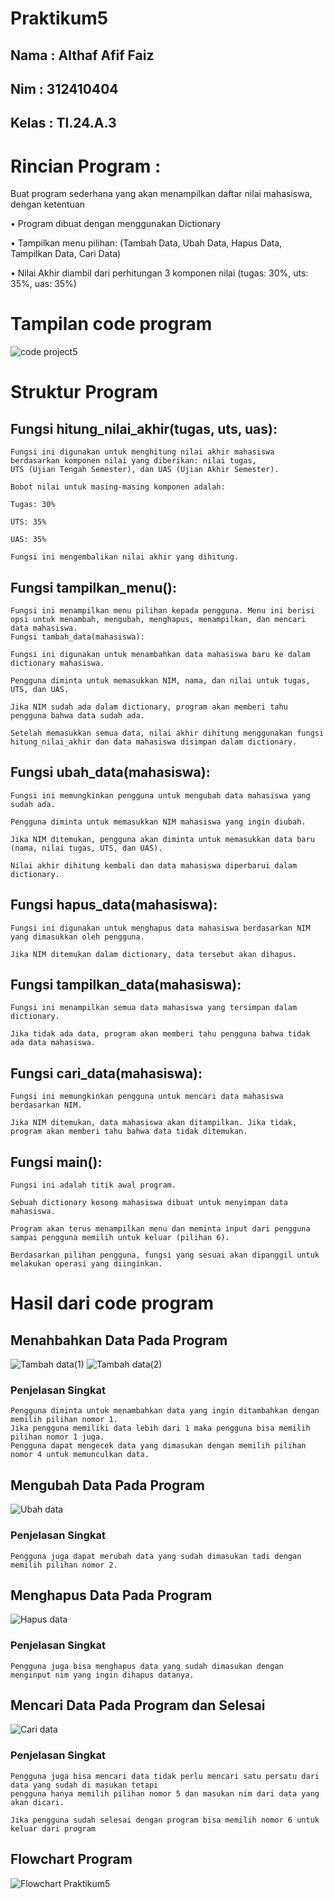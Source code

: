 # Praktikum5
## Nama : Althaf Afif Faiz
## Nim : 312410404
## Kelas : TI.24.A.3

# Rincian Program :

Buat program sederhana yang akan menampilkan daftar nilai
mahasiswa, dengan ketentuan

• Program dibuat dengan menggunakan Dictionary

• Tampilkan menu pilihan: (Tambah Data, Ubah Data, Hapus Data,
Tampilkan Data, Cari Data)

• Nilai Akhir diambil dari perhitungan 3 komponen nilai (tugas: 30%,
uts: 35%, uas: 35%)

# Tampilan code program 
![code project5](https://github.com/user-attachments/assets/b62b533a-c13c-45b4-ada6-a55a5cee25cc)

# Struktur Program

## Fungsi hitung_nilai_akhir(tugas, uts, uas):
```
Fungsi ini digunakan untuk menghitung nilai akhir mahasiswa berdasarkan komponen nilai yang diberikan: nilai tugas,
UTS (Ujian Tengah Semester), dan UAS (Ujian Akhir Semester).

Bobot nilai untuk masing-masing komponen adalah:

Tugas: 30%

UTS: 35%

UAS: 35%

Fungsi ini mengembalikan nilai akhir yang dihitung.
```
## Fungsi tampilkan_menu():
```
Fungsi ini menampilkan menu pilihan kepada pengguna. Menu ini berisi opsi untuk menambah, mengubah, menghapus, menampilkan, dan mencari data mahasiswa.
Fungsi tambah_data(mahasiswa):

Fungsi ini digunakan untuk menambahkan data mahasiswa baru ke dalam dictionary mahasiswa.

Pengguna diminta untuk memasukkan NIM, nama, dan nilai untuk tugas, UTS, dan UAS.

Jika NIM sudah ada dalam dictionary, program akan memberi tahu pengguna bahwa data sudah ada.

Setelah memasukkan semua data, nilai akhir dihitung menggunakan fungsi hitung_nilai_akhir dan data mahasiswa disimpan dalam dictionary.
```
## Fungsi ubah_data(mahasiswa):
```
Fungsi ini memungkinkan pengguna untuk mengubah data mahasiswa yang sudah ada.

Pengguna diminta untuk memasukkan NIM mahasiswa yang ingin diubah.

Jika NIM ditemukan, pengguna akan diminta untuk memasukkan data baru (nama, nilai tugas, UTS, dan UAS).

Nilai akhir dihitung kembali dan data mahasiswa diperbarui dalam dictionary.
```
## Fungsi hapus_data(mahasiswa):
```
Fungsi ini digunakan untuk menghapus data mahasiswa berdasarkan NIM yang dimasukkan oleh pengguna.

Jika NIM ditemukan dalam dictionary, data tersebut akan dihapus.
```
## Fungsi tampilkan_data(mahasiswa):
```
Fungsi ini menampilkan semua data mahasiswa yang tersimpan dalam dictionary.

Jika tidak ada data, program akan memberi tahu pengguna bahwa tidak ada data mahasiswa.
```
## Fungsi cari_data(mahasiswa):
```
Fungsi ini memungkinkan pengguna untuk mencari data mahasiswa berdasarkan NIM.

Jika NIM ditemukan, data mahasiswa akan ditampilkan. Jika tidak, program akan memberi tahu bahwa data tidak ditemukan.
```
## Fungsi main():
```
Fungsi ini adalah titik awal program.

Sebuah dictionary kosong mahasiswa dibuat untuk menyimpan data mahasiswa.

Program akan terus menampilkan menu dan meminta input dari pengguna sampai pengguna memilih untuk keluar (pilihan 6).

Berdasarkan pilihan pengguna, fungsi yang sesuai akan dipanggil untuk melakukan operasi yang diinginkan.
```
# Hasil dari code program 

## Menahbahkan Data Pada Program
![Tambah data(1)](https://github.com/user-attachments/assets/4bcd9660-6fa9-489a-8038-d018b3c0c640)
![Tambah data(2)](https://github.com/user-attachments/assets/d571d1af-60c6-4db2-85fe-cfdb15f353d6)

### Penjelasan Singkat 
```
Pengguna diminta untuk menambahkan data yang ingin ditambahkan dengan memilih pilihan nomor 1.
Jika pengguna memiliki data lebih dari 1 maka pengguna bisa memilih pilihan nomor 1 juga.
Pengguna dapat mengecek data yang dimasukan dengan memilih pilihan nomor 4 untuk memunculkan data.
```
## Mengubah Data Pada Program
![Ubah data](https://github.com/user-attachments/assets/909f5f3c-81ce-4aa8-b262-b9c9b5dcb5a5)

### Penjelasan Singkat
```
Pengguna juga dapat merubah data yang sudah dimasukan tadi dengan memilih pilihan nomor 2.
```
## Menghapus Data Pada Program
![Hapus data](https://github.com/user-attachments/assets/3858f1a5-7aea-4103-89c3-e21168ce6c8b)

### Penjelasan Singkat
```
Pengguna juga bisa menghapus data yang sudah dimasukan dengan menginput nim yang ingin dihapus datanya.
```
## Mencari Data Pada Program dan Selesai
![Cari data](https://github.com/user-attachments/assets/516aec5a-259b-4dad-9c9a-612a4b4bc057)

### Penjelasan Singkat
```
Pengguna juga bisa mencari data tidak perlu mencari satu persatu dari data yang sudah di masukan tetapi
pengguna hanya memilih pilihan nomor 5 dan masukan nim dari data yang akan dicari.

Jika pengguna sudah selesai dengan program bisa memilih nomor 6 untuk keluar dari program
```

## Flowchart Program
![Flowchart Praktikum5](https://github.com/user-attachments/assets/738b80a2-e096-403b-a1e1-34c0195bd100)






